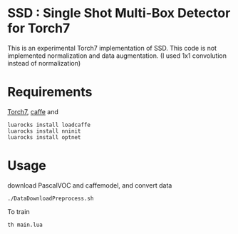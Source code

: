 # SSD : Single Shot Multi-Box Detector for Torch7
This is an experimental Torch7 implementation of SSD.
This code is not implemented normalization and data augmentation. (I used 1x1 convolution instead of normalization)

# Requirements
[Torch7](http://torch.ch/docs/getting-started.html), [caffe](http://caffe.berkeleyvision.org/) and

```Shell
luarocks install loadcaffe
luarocks install nninit
luarocks install optnet
```

# Usage
download PascalVOC and caffemodel, and convert data

```Shell
./DataDownloadPreprocess.sh
```

To train

```Shell
th main.lua
```
